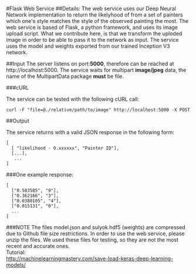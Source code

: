 #Flask Web Service 
##Details: 
The web service uses our Deep Neural Network implementation to return the likelyhood of from a set of painters which one's style matches the style of the observed painting the most. 
The web service is based of Flask, a python framework, and uses its image upload script. What we contribute here, is that we transform the uploded image in order to be able to pass it to the network as input.
The service uses the model and weights exported from our trained Inception V3 network.

##Input
The server listens on port:<b>5000</b>, therefore can be reached at http://localhost:5000.
The service waits for multipart <b>image/jpeg</b> data, the name of the MultipartData package <b>must</b> be file.

###cURL

The service can be tested with the following cURL call:
```
curl -F "file=@./relative/path/to/image" http://localhost:5000 -X POST
```

##Output

The service returns with a valid JSON response in the following form:
```
[ 
  [ "likelihood - 0.xxxxxx", "Painter ID"],
  [...],
   ...
]
```
###One example response:
```
[
  ["0.583585", "9"],
  ["0.362166", "3"],
  ["0.0380105", "4"],
  ["0.015131", "0"],
  ...
]
```
###NOTE
The files model.json and sulyok.hdf5 (weights) are compressed due to Github file size restrictions. In order to use the web service, please unzip the files. We used these files for testing, so they are not the most recent and accurate ones.
</br>
Tutorial:</br>
http://machinelearningmastery.com/save-load-keras-deep-learning-models/
